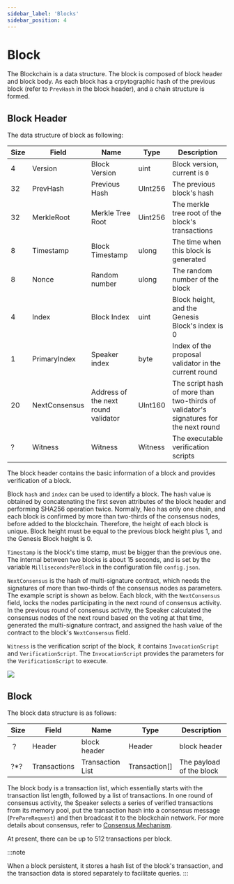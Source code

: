 ```yaml
---
sidebar_label: 'Blocks'
sidebar_position: 4
---
```


# Block

The Blockchain is a data structure. The block is composed of block header and block body. As each block has a crpytographic hash of the previous block (refer to `PrevHash` in the block header), and a chain structure is formed. 

## Block Header

The data structure of block as following:

| Size | Field         | Name                                | Type    | Description                                                  |
| ---- | ------------- | ----------------------------------- | ------- | ------------------------------------------------------------ |
| 4    | Version       | Block Version                       | uint    | Block version, current is `0`                                |
| 32   | PrevHash      | Previous Hash                       | UInt256 | The previous block's hash                                    |
| 32   | MerkleRoot    | Merkle Tree    Root                 | Uint256 | The merkle tree root of the block's transactions             |
| 8    | Timestamp     | Block Timestamp                     | ulong   | The time when this block is generated                        |
| 8    | Nonce         | Random number                       | ulong   | The random number of the block                               |
| 4    | Index         | Block Index                         | uint    | Block height, and the Genesis Block's index is 0             |
| 1    | PrimaryIndex  | Speaker index                       | byte    | Index of the proposal validator in the current round         |
| 20   | NextConsensus | Address of the next round validator | UInt160 | The script hash of more than two-thirds of validator's signatures for the next round |
| ?    | Witness       | Witness                             | Witness | The executable verification scripts                          |

The block header contains the basic information of a block and provides verification of a block. 

Block `hash` and `index` can be used to identify a block. The hash value is obtained by concatenating the first seven attributes of the block header and performing SHA256 operation twice. Normally, Neo has only one chain, and each block is confirmed by more than two-thirds of the consensus nodes, before added to the blockchain. Therefore, the height of each block is unique. Block height must be equal to the previous block height plus 1, and the Genesis Block height is 0. 

`Timestamp` is the block's time stamp, must be bigger than the previous one. The internal between two blocks is about 15 seconds, and is set by the variable `MillisecondsPerBlock` in the configuration file `config.json`.

`NextConsensus` is the hash of multi-signature contract, which needs the signatures of more than two-thirds of the consensus nodes as parameters. The example script is shown as below. Each block, with the `NextConsensus` field, locks the nodes participating in the next round of consensus activity. In the previous round of consensus activity, the Speaker calculated the consensus nodes of the next round based on the voting at that time, generated the multi-signature contract, and assigned the hash value of the contract to the block's `NextConsensus` field. 

`Witness` is the verification script of the block, it contains `InvocationScript` and `VerificationScript`. The `InvocationScript` provides the parameters for the `VerificationScript` to execute. 

![](images/blockchain/nextconsensus_script.jpg)

## Block

The block data structure is as follows:


| Size | Field        | Name             | Type          | Description              |
| ---- | ------------ | ---------------- | ------------- | ------------------------ |
| ？   | Header       | block header     | Header        | block header             |
| ?\*? | Transactions | Transaction List | Transaction[] | The payload of the block |

The block body is a transaction list, which essentially starts with the transaction list length, followed by a list of transactions. In one round of consensus activity, the Speaker selects a series of verified transactions from its memory pool, put the transaction hash into a consensus message (`PrePareRequest`) and then broadcast it to the blockchain network. For more details about consensus, refer to [Consensus Mechanism](./consensus/dbft).

At present, there can be up to 512 transactions per block.

:::note

When a block persistent, it stores a hash list of the block's transaction, and the transaction data is stored separately to facilitate queries.
:::
